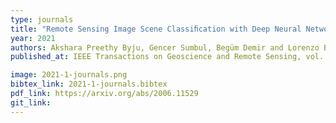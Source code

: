 ```yaml
---
type: journals
title: "Remote Sensing Image Scene Classiﬁcation with Deep Neural Networks in JPEG 2000 Compressed Domain"
year: 2021
authors: Akshara Preethy Byju, Gencer Sumbul, Begüm Demir and Lorenzo Bruzzone
published_at: IEEE Transactions on Geoscience and Remote Sensing, vol. 59, no. 4, pp. 3458-3472, 2021

image: 2021-1-journals.png
bibtex_link: 2021-1-journals.bibtex
pdf_link: https://arxiv.org/abs/2006.11529
git_link:
---
```

